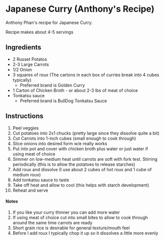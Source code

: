 # Japanese Curry (Anthony's Recipe)

Anthony Phan's recipe for Japanese Curry. 

Recipe makes about 4-5 servings

## Ingredients

- 2 Russet Potatos
- 2-3 Large Carrots
- 1/2 Onion
- 3 squares of roux (The cartons in each box of curries break into 4 cubes typically)
    - Preferred brand is Golden Curry
- 1 Carton of Chicken Broth - or about 2-3 lbs of meat of choice
- Tonkatsu sauce
    - Preferred brand is BullDog Tonkatsu Sauce

## Instructions

1. Peel veggies
2. Cut potatoes into 2x1 chucks (pretty large since they dissolve quite a bit)
3. Cut Carrots into 1-inch cubes (small enough to cook through)
4. Slice onions into desired form w/e really works
5. Put into pot and cover with chicken broth plus water or just water if using meat of choice
6. Simmer on low-medium heat until carrots are soft with fork test. Stirring periodically (this is to allow the potatoes to release starches)
7. Add roux and dissolve (I use about 2 cubes of hot roux and 1 cube of medium roux)
8. Add tonkatsu sauce to taste
9. Take off heat and allow to cool (this helps with starch development)
10. Reheat and serve

#### Notes

1. If you like your curry thinner you can add more water 
2. If using meat of choice cut into small bites to allow to cook through around the same time carrots are ready
3. Short grain rice is desirable for general texture/mouth feel
4. Before I add roux I typically chop it up so it dissolves a little more evenly
